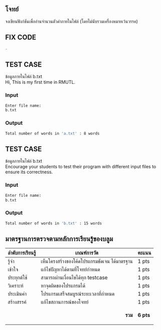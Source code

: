 ## โจทย์
จงเขียนฟังก์ชันเพื่ออ่านจำนวนตัวคำภายในไฟล์ (โดยไม่นับรวมเครื่องหมายเว้นวรรค)

## FIX CODE
```c++
-
```

## TEST CASE
ข้อมูลภายในไฟล์ b.txt<br />
Hi, This is my first time in RMUTL.
### Input
```bash
Enter file name:
b.txt
```
### Output
```bash
Total number of words in 'a.txt' : 8 words
```

## TEST CASE
ข้อมูลภายในไฟล์ b.txt<br />
Encourage your students to test their program with different input files to ensure its correctness.
### Input
```bash
Enter file name:
b.txt
```
### Output
```bash
Total number of words in 'b.txt' : 15 words
```

## มาตรฐานการตรวจตามหลักการเรียนรู้ของบลูม
| ลำดับการเรียนรู้ | เกณฑ์การวัด | คะแนน |
| -------- | -------- | -------- |
| รู้จำ | เห็นโครงสร้างของโค้ดโปรแกรมชัดเจน ได้มาตรฐาน | 1 pts |
| เข้าใจ | แก้ไขปัญหาได้ตามที่โจทย์กำหนด | 1 pts |
| ประยุกต์ใช้ | สามารถผ่านเงื่อนไขได้ทุก testcase | 1 pts |
| วิเคราะห์ | หาจุดผิดของโปรแกรมได้ | 1 pts |
| ประเมินค่า | โปรแกรมเสร็จสมบูรณ์ระยะเวลาที่กำหนด | 1 pts |
| สร้างสรรค์ | แก้ไขสถานการณ์ของโจทย์ | 1 pts |
||<p style='text-align: right !important;'>**รวม**</p>|**6 pts**|
